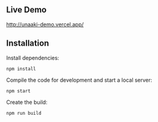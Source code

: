 ## Live Demo

http://unaaki-demo.vercel.app/

## Installation

Install dependencies:

```
npm install
```

Compile the code for development and start a local server:

```
npm start
```

Create the build:

```
npm run build
```







